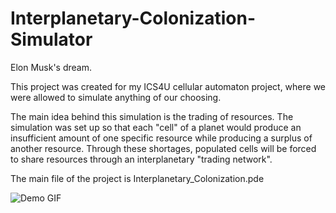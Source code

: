 # Interplanetary-Colonization-Simulator
Elon Musk's dream.

This project was created for my ICS4U cellular automaton project, where we were allowed to simulate anything of our choosing.

The main idea behind this simulation is the trading of resources. The simulation was set up so that each "cell" of a planet would produce an insufficient amount of one specific resource while producing a surplus of another resource. Through these shortages, populated cells will be forced to share resources through an interplanetary "trading network".

The main file of the project is Interplanetary_Colonization.pde

![Demo GIF](https://raw.githubusercontent.com/tdude92/Interplanetary-Colonization-Simulator/master/demo.gif)
